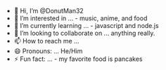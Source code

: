 - 👋 Hi, I’m @DonutMan32
- 👀 I’m interested in ... - music, anime, and food
- 🌱 I’m currently learning ... - javascript and node.js
- 💞️ I’m looking to collaborate on ... anything really.
- 📫 How to reach me ... 
- 😄 Pronouns: ... He/Him
- ⚡ Fun fact: ... - my favorite food is pancakes

<!---
DonutMan32/DonutMan32 is a ✨ special ✨ repository because its `README.md` (this file) appears on your GitHub profile.
You can click the Preview link to take a look at your changes.
--->
